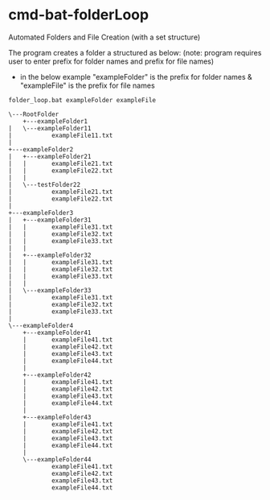 # cmd-bat-folderLoop
Automated Folders and File Creation (with a set structure)

The program creates a folder a structured as below:
(note: program requires user to enter prefix for folder names and prefix for file names)
* in the below example "exampleFolder" is the prefix for folder names & "exampleFile" is the prefix for file names
```
folder_loop.bat exampleFolder exampleFile

\---RootFolder
    +---exampleFolder1
|   \---exampleFolder11
|           exampleFile11.txt
|
+---exampleFolder2
|   +---exampleFolder21
|   |       exampleFile21.txt
|   |       exampleFile22.txt
|   |
|   \---testFolder22
|           exampleFile21.txt
|           exampleFile22.txt
|
+---exampleFolder3
|   +---exampleFolder31
|   |       exampleFile31.txt
|   |       exampleFile32.txt
|   |       exampleFile33.txt
|   |
|   +---exampleFolder32
|   |       exampleFile31.txt
|   |       exampleFile32.txt
|   |       exampleFile33.txt
|   |
|   \---exampleFolder33
|           exampleFile31.txt
|           exampleFile32.txt
|           exampleFile33.txt
|
\---exampleFolder4
    +---exampleFolder41
    |       exampleFile41.txt
    |       exampleFile42.txt
    |       exampleFile43.txt
    |       exampleFile44.txt
    |
    +---exampleFolder42
    |       exampleFile41.txt
    |       exampleFile42.txt
    |       exampleFile43.txt
    |       exampleFile44.txt
    |
    +---exampleFolder43
    |       exampleFile41.txt
    |       exampleFile42.txt
    |       exampleFile43.txt
    |       exampleFile44.txt
    |
    \---exampleFolder44
            exampleFile41.txt
            exampleFile42.txt
            exampleFile43.txt
            exampleFile44.txt
```
